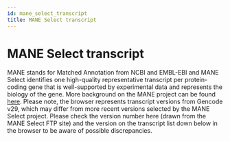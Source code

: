 ```yaml
---
id: mane_select_transcript
title: MANE Select transcript
---
```


# MANE Select transcript

MANE stands for Matched Annotation from NCBI and EMBL-EBI and MANE Select identifies one high-quality representative
transcript per protein-coding gene that is well-supported by experimental data and represents the biology of the gene.
More background on the MANE project can be found [here](https://www.ncbi.nlm.nih.gov/refseq/MANE/). Please note, the
browser represents transcript versions from Gencode v29, which may differ from more recent versions selected by the
MANE Select project. Please check the version number here (drawn from the MANE Select FTP site) and the version on the
transcript list down below in the browser to be aware of possible discrepancies.
